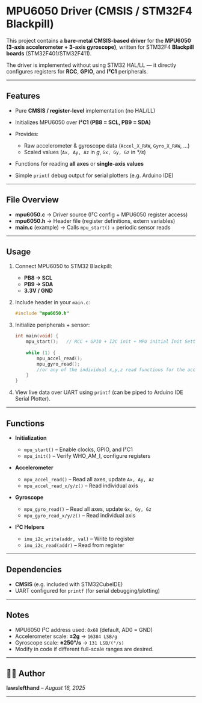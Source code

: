 # MPU6050 Driver (CMSIS / STM32F4 Blackpill)

This project contains a **bare-metal CMSIS-based driver** for the **MPU6050 (3-axis accelerometer + 3-axis gyroscope)**, written for STM32F4 **Blackpill boards** (STM32F401/STM32F411).

The driver is implemented without using STM32 HAL/LL — it directly configures registers for **RCC**, **GPIO**, and **I²C1** peripherals.

---

## Features

* Pure **CMSIS / register-level** implementation (no HAL/LL)
* Initializes MPU6050 over **I²C1 (PB8 = SCL, PB9 = SDA)**
* Provides:

  * Raw accelerometer & gyroscope data (`Accel_X_RAW`, `Gyro_X_RAW`, …)
  * Scaled values (`Ax, Ay, Az` in *g*, `Gx, Gy, Gz` in *°/s*)
* Functions for reading **all axes** or **single-axis values**
* Simple `printf` debug output for serial plotters (e.g. Arduino IDE)

---

## File Overview

* **mpu6050.c** → Driver source (I²C config + MPU6050 register access)
* **mpu6050.h** → Header file (register definitions, extern variables)
* **main.c** (example) → Calls `mpu_start()` + periodic sensor reads

---

## Usage

1. Connect MPU6050 to STM32 Blackpill:

   * **PB8 → SCL**
   * **PB9 → SDA**
   * **3.3V / GND**
2. Include header in your `main.c`:

   ```c
   #include "mpu6050.h"
   ```
3. Initialize peripherals + sensor:

   ```c
   int main(void) {
       mpu_start();   // RCC + GPIO + I2C init + MPU initial Init Settings
      
       while (1) {
           mpu_accel_read();
           mpu_gyro_read();
           //or any of the individual x,y,z read functions for the accel/gyro
       }
   }
   ```
4. View live data over UART using `printf` (can be piped to Arduino IDE Serial Plotter).

---

## Functions

* **Initialization**

  * `mpu_start()` – Enable clocks, GPIO, and I²C1
  * `mpu_init()` – Verify WHO\_AM\_I, configure registers
* **Accelerometer**

  * `mpu_accel_read()` – Read all axes, update `Ax, Ay, Az`
  * `mpu_accel_read_x/y/z()` – Read individual axis
* **Gyroscope**

  * `mpu_gyro_read()` – Read all axes, update `Gx, Gy, Gz`
  * `mpu_gyro_read_x/y/z()` – Read individual axis
* **I²C Helpers**

  * `imu_i2c_write(addr, val)` – Write to register
  * `imu_i2c_read(addr)` – Read from register

---

## Dependencies

* **CMSIS** (e.g. included with STM32CubeIDE)
* UART configured for `printf` (for serial debugging/plotting)

---

##  Notes

* MPU6050 I²C address used: `0x68` (default, AD0 = GND)
* Accelerometer scale: **±2g** → `16384 LSB/g`
* Gyroscope scale: **±250°/s** → `131 LSB/(°/s)`
* Modify in code if different full-scale ranges are desired.

---

## 👨‍💻 Author

**lawslefthand** – *August 16, 2025*

---
